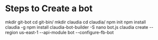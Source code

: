 # Steps to Create a bot

mkdir git-bot
cd git-bin/
mkdir claudia
cd claudia/
npm init
npm install claudia -g
npm install claudia-bot-builder -S
nano bot.js
claudia create --region us-east-1 --api-module bot --configure-fb-bot
